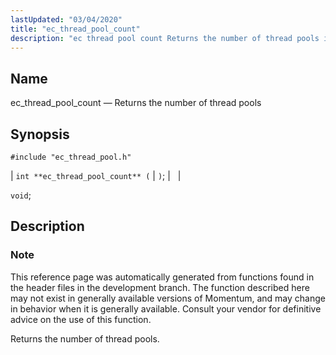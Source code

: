```yaml
---
lastUpdated: "03/04/2020"
title: "ec_thread_pool_count"
description: "ec thread pool count Returns the number of thread pools int ec thread pool count void This reference page was automatically generated from functions found in the header files in the development branch The function described here may not exist in generally available versions of Momentum and may change in..."
---
```


<a name="apis.ec_thread_pool_count"></a> 
## Name

ec_thread_pool_count — Returns the number of thread pools

## Synopsis

`#include "ec_thread_pool.h"`

| `int **ec_thread_pool_count** (` | `)`; |   |

`void`;<a name="idp63324960"></a> 
## Description

### Note

This reference page was automatically generated from functions found in the header files in the development branch. The function described here may not exist in generally available versions of Momentum, and may change in behavior when it is generally available. Consult your vendor for definitive advice on the use of this function.

Returns the number of thread pools.